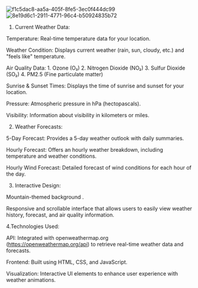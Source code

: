 
![f1c5dac8-aa5a-405f-8fe5-3ec0f444dc99](https://github.com/user-attachments/assets/53204bb4-f25f-4987-878e-1ed75eff5b15)
![8e19d6c1-2911-4771-96c4-b50924835b72](https://github.com/user-attachments/assets/42b17766-56ea-4351-9a05-625cd2168a69)


1. Current Weather Data:
   
Temperature: Real-time temperature data for your location.

Weather Condition: Displays current weather (rain, sun, cloudy, etc.) and "feels like" temperature.

Air Quality Data:
	1. Ozone (O₃)
	2. Nitrogen Dioxide (NO₂)
	3. Sulfur Dioxide (SO₂)
	4. PM2.5 (Fine particulate matter)
 
Sunrise & Sunset Times: Displays the time of sunrise and sunset for your location.

Pressure: Atmospheric pressure in hPa (hectopascals).

Visibility: Information about visibility in kilometers or miles.

2. Weather Forecasts:

5-Day Forecast: Provides a 5-day weather outlook with daily summaries.

Hourly Forecast: Offers an hourly weather breakdown, including temperature and weather conditions.

Hourly Wind Forecast: Detailed forecast of wind conditions for each hour of the day.

3. Interactive Design:
   
Mountain-themed background .

Responsive and scrollable interface that allows users to easily view weather history, forecast, and air quality information.

4.Technologies Used:

API: Integrated with openweathermap.org (https://openweathermap.org/api) to retrieve real-time weather data and forecasts.

Frontend: Built using HTML, CSS, and JavaScript.

Visualization: Interactive UI elements to enhance user experience with weather animations.
